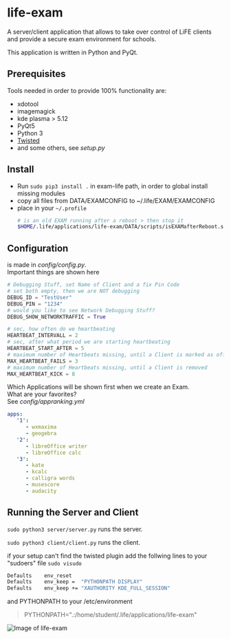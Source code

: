 # life-exam
A server/client application that allows to take over control of LiFE clients and provide a secure exam environment for schools.

This application is written in Python and PyQt.

## Prerequisites
Tools needed in order to provide 100% functionality are:
- xdotool
- imagemagick
- kde plasma > 5.12
- PyQt5
- Python 3
- [Twisted](https://pypi.org/project/Twisted/)
- and some others, see *setup.py*

## Install
- Run `sudo pip3 install .` in exam-life path, in order to global install missing modules
- copy all files from DATA/EXAMCONFIG to ~/.life/EXAM/EXAMCONFIG
- place in your `~/.profile`
  ```bash
  # is an old EXAM running after a reboot > then stop it
  $HOME/.life/applications/life-exam/DATA/scripts/isEXAMafterReboot.sh
  ```
## Configuration
is made in *config/config.py*.  
Important things are shown here
```python
# Debugging Stuff, set Name of Client and a fix Pin Code
# set both empty, then we are NOT debugging
DEBUG_ID = "TestUser"
DEBUG_PIN = "1234"
# would you like to see Network Debugging Stuff?
DEBUG_SHOW_NETWORKTRAFFIC = True

# sec, how often do we heartbeating
HEARTBEAT_INTERVALL = 2     
# sec, after what period we are starting heartbeating
HEARTBEAT_START_AFTER = 5   
# maximum number of Heartbeats missing, until a Client is marked as offline
MAX_HEARTBEAT_FAILS = 3     
# maximum number of Heartbeats missing, until a Client is removed
MAX_HEARTBEAT_KICK = 8      
```
Which Applications will be shown first when we create an Exam.  
What are your favorites?  
See *config/appranking.yml*
```yaml
apps:
   '1':
      - wxmaxima
      - geogebra
   '2':
      - libreOffice writer
      - libreOffice calc
   '3':
      - kate
      - kcalc
      - calligra words
      - musescore
      - audacity
```

## Running the Server and Client
`sudo python3 server/server.py`
runs the server.

`sudo python3 client/client.py`
runs the client.


if your setup can't find the twisted plugin add the follwing lines to your "sudoers" file
`sudo visudo`

```bash
Defaults    env_reset
Defaults    env_keep =  "PYTHONPATH DISPLAY"
Defaults    env_keep += "XAUTHORITY KDE_FULL_SESSION"
```

and PYTHONPATH to your /etc/environment

>   PYTHONPATH=".:/home/student/.life/applications/life-exam"

![Image of life-exam](http://life-edu.eu/images/exam2.gif)
